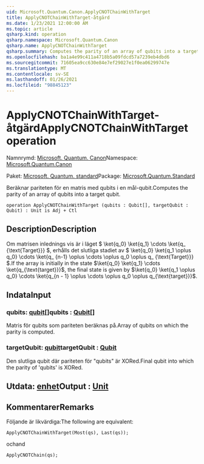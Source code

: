 ```yaml
---
uid: Microsoft.Quantum.Canon.ApplyCNOTChainWithTarget
title: ApplyCNOTChainWithTarget-åtgärd
ms.date: 1/23/2021 12:00:00 AM
ms.topic: article
qsharp.kind: operation
qsharp.namespace: Microsoft.Quantum.Canon
qsharp.name: ApplyCNOTChainWithTarget
qsharp.summary: Computes the parity of an array of qubits into a target qubit.
ms.openlocfilehash: ba1a4e99c411a4718b5a09fdcd57a7239eb4dbd6
ms.sourcegitcommit: 71605ea9cc630e84e7ef29027e1f0ea06299747e
ms.translationtype: MT
ms.contentlocale: sv-SE
ms.lasthandoff: 01/26/2021
ms.locfileid: "98845123"
---
```

# <a name="applycnotchainwithtarget-operation"></a><span data-ttu-id="7bdfe-102">ApplyCNOTChainWithTarget-åtgärd</span><span class="sxs-lookup"><span data-stu-id="7bdfe-102">ApplyCNOTChainWithTarget operation</span></span>

<span data-ttu-id="7bdfe-103">Namnrymd: [Microsoft. Quantum. Canon](xref:Microsoft.Quantum.Canon)</span><span class="sxs-lookup"><span data-stu-id="7bdfe-103">Namespace: [Microsoft.Quantum.Canon](xref:Microsoft.Quantum.Canon)</span></span>

<span data-ttu-id="7bdfe-104">Paket: [Microsoft. Quantum. standard](https://nuget.org/packages/Microsoft.Quantum.Standard)</span><span class="sxs-lookup"><span data-stu-id="7bdfe-104">Package: [Microsoft.Quantum.Standard](https://nuget.org/packages/Microsoft.Quantum.Standard)</span></span>


<span data-ttu-id="7bdfe-105">Beräknar pariteten för en matris med qubits i en mål-qubit.</span><span class="sxs-lookup"><span data-stu-id="7bdfe-105">Computes the parity of an array of qubits into a target qubit.</span></span>

```qsharp
operation ApplyCNOTChainWithTarget (qubits : Qubit[], targetQubit : Qubit) : Unit is Adj + Ctl
```


## <a name="description"></a><span data-ttu-id="7bdfe-106">Description</span><span class="sxs-lookup"><span data-stu-id="7bdfe-106">Description</span></span>

<span data-ttu-id="7bdfe-107">Om matrisen inlednings vis är i läget $ \ket{q_0} \ket{q_1} \cdots \ket{q_ {\text{Target}}} $, erhålls det slutliga stadiet av $ \ket{q_0} \ket{q_1 \oplus q_0} \cdots \ket{q_ {n-1} \oplus \cdots \oplus q_0 \oplus q_ {\text{Target}}} $.</span><span class="sxs-lookup"><span data-stu-id="7bdfe-107">If the array is initially in the state $\ket{q_0} \ket{q_1} \cdots \ket{q_{\text{target}}}$, the final state is given by $\ket{q_0} \ket{q_1 \oplus q_0} \cdots \ket{q_{n - 1} \oplus \cdots \oplus q_0 \oplus q_{\text{target}}}$.</span></span>

## <a name="input"></a><span data-ttu-id="7bdfe-108">Indata</span><span class="sxs-lookup"><span data-stu-id="7bdfe-108">Input</span></span>

### <a name="qubits--qubit"></a><span data-ttu-id="7bdfe-109">qubits: [qubit](xref:microsoft.quantum.lang-ref.qubit)[]</span><span class="sxs-lookup"><span data-stu-id="7bdfe-109">qubits : [Qubit](xref:microsoft.quantum.lang-ref.qubit)[]</span></span>

<span data-ttu-id="7bdfe-110">Matris för qubits som pariteten beräknas på.</span><span class="sxs-lookup"><span data-stu-id="7bdfe-110">Array of qubits on which the parity is computed.</span></span>


### <a name="targetqubit--qubit"></a><span data-ttu-id="7bdfe-111">targetQubit: [qubit](xref:microsoft.quantum.lang-ref.qubit)</span><span class="sxs-lookup"><span data-stu-id="7bdfe-111">targetQubit : [Qubit](xref:microsoft.quantum.lang-ref.qubit)</span></span>

<span data-ttu-id="7bdfe-112">Den slutliga qubit där pariteten för "qubits" är XORed.</span><span class="sxs-lookup"><span data-stu-id="7bdfe-112">Final qubit into which the parity of 'qubits' is XORed.</span></span>



## <a name="output--unit"></a><span data-ttu-id="7bdfe-113">Utdata: [enhet](xref:microsoft.quantum.lang-ref.unit)</span><span class="sxs-lookup"><span data-stu-id="7bdfe-113">Output : [Unit](xref:microsoft.quantum.lang-ref.unit)</span></span>



## <a name="remarks"></a><span data-ttu-id="7bdfe-114">Kommentarer</span><span class="sxs-lookup"><span data-stu-id="7bdfe-114">Remarks</span></span>

<span data-ttu-id="7bdfe-115">Följande är likvärdiga:</span><span class="sxs-lookup"><span data-stu-id="7bdfe-115">The following are equivalent:</span></span>

```qsharp
ApplyCNOTChainWithTarget(Most(qs), Last(qs));
```

<span data-ttu-id="7bdfe-116">och</span><span class="sxs-lookup"><span data-stu-id="7bdfe-116">and</span></span>

```qsharp
ApplyCNOTChain(qs);
```